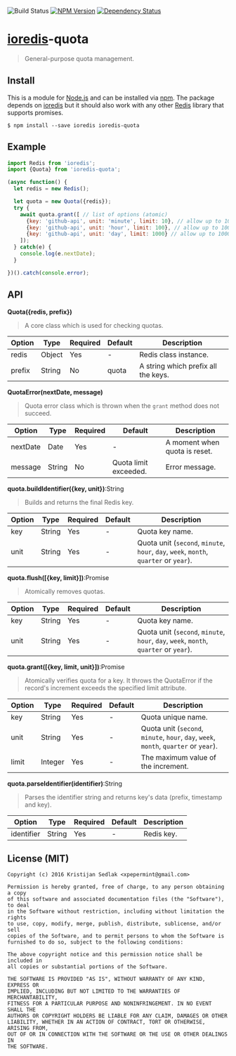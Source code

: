 ![Build Status](https://travis-ci.org/xpepermint/ioredis-quota.svg?branch=master)&nbsp;[![NPM Version](https://badge.fury.io/js/ioredis-quota.svg)](https://badge.fury.io/js/ioredis-quota)&nbsp;[![Dependency Status](https://gemnasium.com/xpepermint/ioredis-quota.svg)](https://gemnasium.com/xpepermint/ioredis-quota)

# [ioredis](https://github.com/luin/ioredis)-quota

> General-purpose quota management.

## Install

This is a module for [Node.js](http://nodejs.org) and can be installed via [npm](https://www.npmjs.com/package/ioredis-quota). The package depends on [ioredis](https://github.com/luin/ioredis) but it should also work with any other [Redis](http://redis.io) library that supports promises.

```
$ npm install --save ioredis ioredis-quota
```

## Example

```js
import Redis from 'ioredis';
import {Quota} from 'ioredis-quota';

(async function() {
  let redis = new Redis();

  let quota = new Quota({redis});
  try {
    await quota.grant([ // list of options (atomic)
      {key: 'github-api', unit: 'minute', limit: 10}, // allow up to 10 grants per minute
      {key: 'github-api', unit: 'hour', limit: 100}, // allow up to 100 grants per hour
      {key: 'github-api', unit: 'day', limit: 1000} // allow up to 1000 grants per day
    ]);
  } catch(e) {
    console.log(e.nextDate);
  }

})().catch(console.error);
```

## API

**Quota({redis, prefix})**

> A core class which is used for checking quotas.

| Option | Type | Required | Default | Description
|--------|------|----------|---------|------------
| redis | Object | Yes | - | Redis class instance.
| prefix | String | No | quota | A string which prefix all the keys.

**QuotaError(nextDate, message)**

> Quota error class which is thrown when the `grant` method does not succeed.

| Option | Type | Required | Default | Description
|--------|------|----------|---------|------------
| nextDate | Date | Yes | - | A moment when quota is reset.
| message | String | No | Quota limit exceeded. | Error message.

**quota.buildIdentifier({key, unit})**:String
> Builds and returns the final Redis key.

| Option | Type | Required | Default | Description
|--------|------|----------|---------|------------
| key | String | Yes | - | Quota key name.
| unit | String | Yes | - | Quota unit (`second`, `minute`, `hour`, `day`, `week`, `month`, `quarter` or `year`).

**quota.flush([{key, limit}])**:Promise
> Atomically removes quotas.

| Option | Type | Required | Default | Description
|--------|------|----------|---------|------------
| key | String | Yes | - | Quota key name.
| unit | String | Yes | - | Quota unit (`second`, `minute`, `hour`, `day`, `week`, `month`, `quarter` or `year`).

**quota.grant([{key, limit, unit}])**:Promise

> Atomically verifies quota for a key. It throws the QuotaError if the record's increment exceeds the specified limit attribute.

| Option | Type | Required | Default | Description
|--------|------|----------|---------|------------
| key | String | Yes | - | Quota unique name.
| unit | String | Yes | - | Quota unit (`second`, `minute`, `hour`, `day`, `week`, `month`, `quarter` or `year`).
| limit | Integer | Yes | - | The maximum value of the increment.

**quota.parseIdentifier(identifier)**:String
> Parses the identifier string and returns key's data (prefix, timestamp and key).

| Option | Type | Required | Default | Description
|--------|------|----------|---------|------------
| identifier | String | Yes | - | Redis key.

## License (MIT)

```
Copyright (c) 2016 Kristijan Sedlak <xpepermint@gmail.com>

Permission is hereby granted, free of charge, to any person obtaining a copy
of this software and associated documentation files (the "Software"), to deal
in the Software without restriction, including without limitation the rights
to use, copy, modify, merge, publish, distribute, sublicense, and/or sell
copies of the Software, and to permit persons to whom the Software is
furnished to do so, subject to the following conditions:

The above copyright notice and this permission notice shall be included in
all copies or substantial portions of the Software.

THE SOFTWARE IS PROVIDED "AS IS", WITHOUT WARRANTY OF ANY KIND, EXPRESS OR
IMPLIED, INCLUDING BUT NOT LIMITED TO THE WARRANTIES OF MERCHANTABILITY,
FITNESS FOR A PARTICULAR PURPOSE AND NONINFRINGEMENT. IN NO EVENT SHALL THE
AUTHORS OR COPYRIGHT HOLDERS BE LIABLE FOR ANY CLAIM, DAMAGES OR OTHER
LIABILITY, WHETHER IN AN ACTION OF CONTRACT, TORT OR OTHERWISE, ARISING FROM,
OUT OF OR IN CONNECTION WITH THE SOFTWARE OR THE USE OR OTHER DEALINGS IN
THE SOFTWARE.
```
